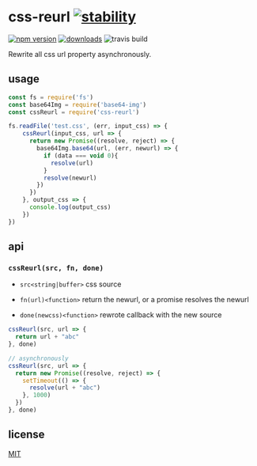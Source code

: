 # css-reurl [![stability][0]][1]
 [![npm version][2]][3] [![downloads][4]][5]
 ![travis build][6]

Rewrite all css url property asynchronously.

## usage

```javascript
const fs = require('fs')
const base64Img = require('base64-img')
const cssReurl = require('css-reurl')

fs.readFile('test.css', (err, input_css) => {
    cssReurl(input_css, url => {
      return new Promise((resolve, reject) => {
        base64Img.base64(url, (err, newurl) => {
          if (data === void 0){
            resolve(url)
          }
          resolve(newurl)
        })
      })      
    }, output_css => {
      console.log(output_css)
    })
})
```

## api

### `cssReurl(src, fn, done)`

* `src<string|buffer>` css source

* `fn(url)<function>` return the newurl, or a promise resolves the newurl

* `done(newcss)<function>` rewrote callback with the new source

```javascript
cssReurl(src, url => {
  return url + "abc"
}, done)
```

```javascript
// asynchronously
cssReurl(src, url => {
  return new Promise((resolve, reject) => {
    setTimeout(() => {
      resolve(url + "abc")
    }, 1000)
  })
}, done)
```

## license

[MIT](https://tldrlegal.com/license/mit-license)

[0]: https://img.shields.io/badge/stability-stable-green.svg
[1]: https://nodejs.org/api/documentation.html#documentation_stability_index
[2]: https://img.shields.io/npm/v/css-reurl.svg?style=flat-square
[3]: https://npmjs.org/package/css-reurl
[4]: http://img.shields.io/npm/dm/css-reurl.svg?style=flat-square
[5]: https://npmjs.org/package/css-reurl
[6]: https://travis-ci.org/ZhouHansen/css-reurl.svg?branch=master
